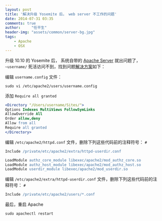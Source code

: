 ```yaml
---
layout: post
title: '解决升级 Yosemite 后， web server 不工作的问题'
date: 2014-07-31 03:35
comments: true
author:     "任平生"
header-img: "assets/common/server-bg.jpg"
tags:
    - Apache
    - OSX
---
```

升级 10.10 的 Yosemite 后， 系统自带的 [Apache Server](http://note.rpsh.net/posts/2013/11/27/osx-10-9-apache-server-php-mysql) 就出问题了， `~username/` 死活访问不到，找到问题[解决方案](http://coolestguidesontheplanet.com/get-apache-mysql-php-phpmyadmin-working-osx-10-10-yosemite/)如下：

编辑 `username.config` 文件：
```
sudo vi /etc/apache2/users/username.config
```
添加 `Require all granted`

```apache
<Directory "/Users/username/Sites/">
Options Indexes MultiViews FollowSymLinks
AllowOverride All
Order allow,deny
Allow from all
Require all granted
</Directory>
```

编辑 `/etc/apache2/httpd.conf` 文件，删除下列这些代码前的注释符号： `#`

```apache
Include /private/etc/apache2/extra/httpd-userdir.conf
```


```apache
LoadModule authz_core_module libexec/apache2/mod_authz_core.so
LoadModule authz_host_module libexec/apache2/mod_authz_host.so
LoadModule userdir_module libexec/apache2/mod_userdir.so
```

编辑 `/etc/apache2/extra/httpd-userdir.conf` 文件，删除下列这些代码前的注释符号： `#`

```apache
Include /private/etc/apache2/users/*.conf
```

最后，重启 Apache
```
sudo apachectl restart
```